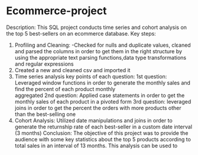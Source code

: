 # Ecommerce-project
Description:
This SQL project conducts time series and cohort analysis on the top 5 best-sellers on an ecommerce database.
Key steps:
1. Profiling and Cleaning:
   -Checked for nulls and duplicate values, clεaned and parsed the columns in order to get them in the
    right structure by using the appropriate text parsing functions,data type transformations and regular expressions 
2. Created a new and cleaned csv and imported it
3. Time series analysis key points of each question:
   1st question: Leveraged window functions in order to generate the monthly sales and find the percent of each product monthly          
   aggregated
   2nd question: Applied case statements in order to get the monthly sales of each product in a pivoted form 
   3rd question: leveraged joins in order to get the percent the orders with more products other than the best-selling one
5. Cohort Analysis: Utilized date manipulations and joins in order to generate the returnship rate of each best-seller in a custom date        interval (3 months)
Conclusion:
The objective of this project was to provide the audience with some key statistics about the top 5 products according to total sales in an interval of 13 months. This analysis can be used to 
